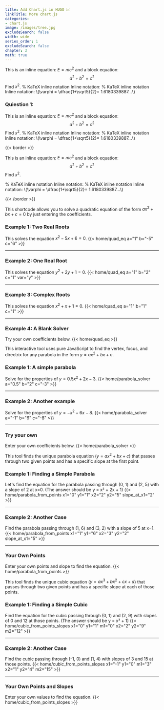 ```yaml
---
title: Add Chart.js in HUGO 📈
linkTitle: More chart.js 
categories:
- chart.js
image: /images/tree.jpg
excludeSearch: false
width: wide
series_order: 1
excludeSearch: false
chapter: 3
math: true
---
```


This is an inline equation: $E = mc^2$ and a block equation: $$a^2 + b^2 = c^2$$ Find $x^2$. % KaTeX inline notation Inline notation: % KaTeX inline notation
Inline notation: \\(\varphi = \dfrac{1+\sqrt5}{2}= 1.6180339887…\\)

<!--more-->

### Quiestion 1:

This is an inline equation: $E = mc^2$ and a block equation: $$a^2 + b^2 = c^2$$ Find $x^2$. % KaTeX inline notation Inline notation: % KaTeX inline notation
Inline notation: \\(\varphi = \dfrac{1+\sqrt5}{2}= 1.6180339887…\\)

{{< border >}}

This is an inline equation: $E = mc^2$ and a block equation: $$a^2 + b^2 = c^2$$ Find $x^2$.

% KaTeX inline notation Inline notation: % KaTeX inline notation Inline notation: \\(\varphi = \dfrac{1+\sqrt5}{2}= 1.6180339887…\\)

{{< /border >}}


This shortcode allows you to solve a quadratic equation of the form $ax^2 + bx + c = 0$ by just entering the coefficients.

### Example 1: Two Real Roots
This solves the equation $x^2 - 5x + 6 = 0$.
{{< home/quad_eq a="1" b="-5" c="6" >}}

---

### Example 2: One Real Root
This solves the equation $y^2 + 2y + 1 = 0$.
{{< home/quad_eq a="1" b="2" c="1" var="y" >}}

---

### Example 3: Complex Roots
This solves the equation $x^2 + x + 1 = 0$.
{{< home/quad_eq a="1" b="1" c="1" >}}

---

### Example 4: A Blank Solver
Try your own coefficients below.
{{< home/quad_eq >}}


This interactive tool uses pure JavaScript to find the vertex, focus, and directrix for any parabola in the form $y = ax^2 + bx + c$.

### Example 1: A simple parabola
Solve for the properties of $y = 0.5x^2 + 2x - 3$.
{{< home/parabola_solver a="0.5" b="2" c="-3" >}}

---

### Example 2: Another example
Solve for the properties of $y = -x^2 + 6x - 8$.
{{< home/parabola_solver a="-1" b="6" c="-8" >}}

---

### Try your own
Enter your own coefficients below.
{{< home/parabola_solver >}}


This tool finds the unique parabola equation ($y = ax^2 + bx + c$) that passes through two given points and has a specific slope at the first point.

### Example 1: Finding a Simple Parabola
Let's find the equation for the parabola passing through (0, 1) and (2, 5) with a slope of 2 at x=0.
(The answer should be y = x² + 2x + 1)
{{< home/parabola_from_points x1="0" y1="1" x2="2" y2="5" slope_at_x1="2" >}}

---

### Example 2: Another Case
Find the parabola passing through (1, 6) and (3, 2) with a slope of 5 at x=1.
{{< home/parabola_from_points x1="1" y1="6" x2="3" y2="2" slope_at_x1="5" >}}

---

### Your Own Points
Enter your own points and slope to find the equation.
{{< home/parabola_from_points >}}


This tool finds the unique cubic equation ($y = ax^3 + bx^2 + cx + d$) that passes through two given points and has a specific slope at each of those points.

### Example 1: Finding a Simple Cubic
Find the equation for the cubic passing through (0, 1) and (2, 9) with slopes of 0 and 12 at those points.
(The answer should be y = x³ + 1)
{{< home/cubic_from_points_slopes x1="0" y1="1" m1="0" x2="2" y2="9" m2="12" >}}

---

### Example 2: Another Case
Find the cubic passing through (-1, 0) and (1, 4) with slopes of 3 and 15 at those points.
{{< home/cubic_from_points_slopes x1="-1" y1="0" m1="3" x2="1" y2="4" m2="15" >}}

---

### Your Own Points and Slopes
Enter your own values to find the equation.
{{< home/cubic_from_points_slopes >}}